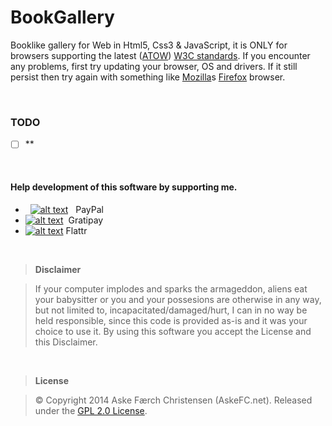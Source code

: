 # BookGallery
Booklike gallery for Web in Html5, Css3 & JavaScript, it is ONLY for browsers supporting the latest ([ATOW](http://www.acronymfinder.com/Slang/ATOW.html))  [W3C standards](https://www.w3.org/standards/). If you encounter any problems, first try updating your browser, OS and drivers. If it still persist then try again with something like [Mozilla](https://www.mozilla.org)s [Firefox](https://www.mozilla.org/en-US/firefox/) browser.

<br>

### TODO
- [ ] **

<br>

#### Help development of this software by supporting me.
- &nbsp;&nbsp;[![alt text](https://www.paypalobjects.com/en_GB/i/btn/btn_donate_SM.gif "Onetime PayPal donation")](https://www.paypal.com/cgi-bin/webscr?cmd=_s-xclick&hosted_button_id=MTUK6NZQ6URX8)&nbsp;&nbsp;&nbsp;PayPal
- [![alt text](https://img.shields.io/gratipay/AskeFC.svg "Weekly Gratipay donation")](https://gratipay.com/AskeFC)&nbsp;&nbsp;Gratipay
- [![alt text](https://api.flattr.com/button/flattr-badge-large.png "Monthly Flattr donation")](https://flattr.com/profile/Mandrake)&nbsp;Flattr

<br>

> **Disclaimer**

> If your computer implodes and sparks the armageddon, aliens eat your babysitter or you and your possesions are otherwise in any way, but not limited to, incapacitated/damaged/hurt, I can in no way be held responsible, since this code is provided as-is and it was your choice to use it. By using this software you accept the License and this Disclaimer.

<br>

> **License**

> © Copyright 2014 Aske Færch Christensen (AskeFC.net). Released under the [GPL 2.0 License](https://www.gnu.org/licenses/gpl-2.0.html).
